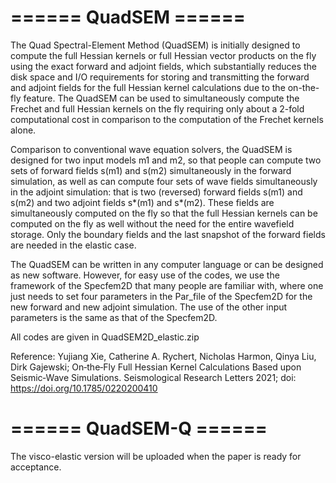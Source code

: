 # ====== QuadSEM ======

The Quad Spectral-Element Method (QuadSEM) is initially designed to compute the full Hessian kernels or full Hessian vector products on the fly using the exact forward and adjoint fields, which substantially reduces the disk space and I/O requirements for storing and transmitting the forward and adjoint fields for the full Hessian kernel calculations due to the on-the-fly feature. The QuadSEM can be used to simultaneously compute the Frechet and full Hessian kernels on the fly requiring only about a 2-fold computational cost in comparison to the computation of the Frechet kernels alone.

Comparison to conventional wave equation solvers, the QuadSEM is designed for two input models m1 and m2, so that people can compute two sets of forward fields s(m1) and s(m2) simultaneously in the forward simulation, as well as can compute four sets of wave fields simultaneously in the adjoint simulation: that is two (reversed) forward fields s(m1) and s(m2) and two adjoint fields s*(m1) and s*(m2). These fields are simultaneously computed on the fly so that the full Hessian kernels can be computed on the fly as well without the need for the entire wavefield storage. Only the boundary fields and the last snapshot of the forward fields are needed in the elastic case.

The QuadSEM can be written in any computer language or can be designed as new software. However, for easy use of the codes, we use the framework of the Specfem2D that many people are familiar with, where one just needs to set four parameters in the Par_file of the Specfem2D for the new forward and new adjoint simulation. The use of the other input parameters is the same as that of the Specfem2D. 

All codes are given in QuadSEM2D_elastic.zip


Reference:
Yujiang Xie, Catherine A. Rychert, Nicholas Harmon, Qinya Liu, Dirk Gajewski; On‐the‐Fly Full Hessian Kernel Calculations Based upon Seismic‐Wave Simulations. Seismological Research Letters 2021; doi: https://doi.org/10.1785/0220200410

# ====== QuadSEM-Q ======
The visco-elastic version will be uploaded when the paper is ready for acceptance. 

